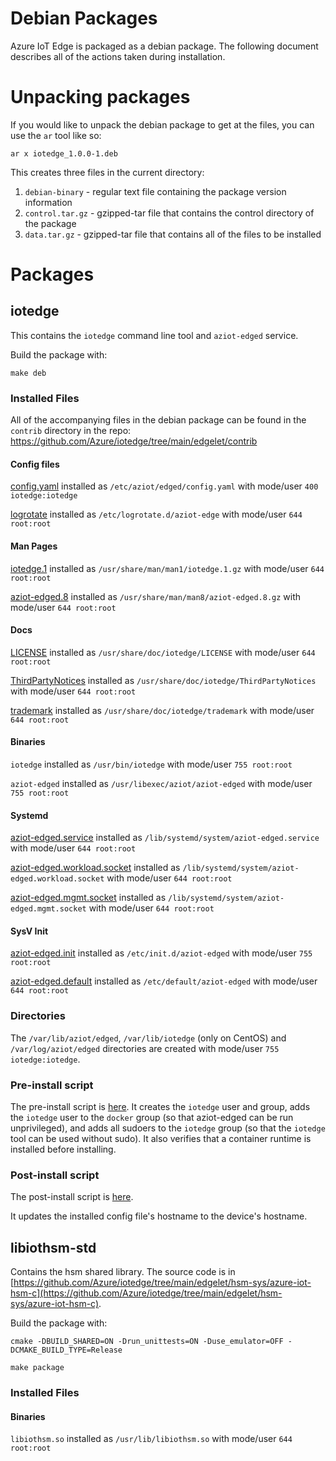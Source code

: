 # Debian Packages
Azure IoT Edge is packaged as a debian package. The following document describes
all of the actions taken during installation.

# Unpacking packages
If you would like to unpack the debian package to get at the files, you can use
the `ar` tool like so:

```
ar x iotedge_1.0.0-1.deb
```

This creates three files in the current directory:

1. `debian-binary` - regular text file containing the package version information
2. `control.tar.gz` - gzipped-tar file that contains the control directory of the package
3. `data.tar.gz` - gzipped-tar file that contains all of the files to be installed

# Packages

## iotedge
This contains the `iotedge` command line tool and `aziot-edged` service.

Build the package with:
```
make deb
```

### Installed Files
All of the accompanying files in the debian package can be found in the `contrib` directory in the repo: https://github.com/Azure/iotedge/tree/main/edgelet/contrib

#### Config files
[config.yaml](https://github.com/Azure/iotedge/blob/main/edgelet/contrib/config/linux/debian/config.yaml) installed as `/etc/aziot/edged/config.yaml` with mode/user `400 iotedge:iotedge`

[logrotate](https://github.com/Azure/iotedge/blob/main/edgelet/contrib/config/linux/logrotate) installed as `/etc/logrotate.d/aziot-edge` with mode/user `644 root:root`

#### Man Pages
[iotedge.1](https://github.com/Azure/iotedge/blob/main/edgelet/contrib/man/man1/iotedge.1) installed as `/usr/share/man/man1/iotedge.1.gz` with mode/user `644 root:root`

[aziot-edged.8](https://github.com/Azure/iotedge/blob/main/edgelet/contrib/man/man8/aziot-edged.8) installed as `/usr/share/man/man8/aziot-edged.8.gz` with mode/user `644 root:root`

#### Docs

[LICENSE](https://github.com/Azure/iotedge/blob/main/edgelet/contrib/docs/LICENSE) installed as `/usr/share/doc/iotedge/LICENSE` with mode/user `644 root:root`

[ThirdPartyNotices](https://github.com/Azure/iotedge/blob/main/edgelet/contrib/docs/ThirdPartyNotices) installed as `/usr/share/doc/iotedge/ThirdPartyNotices` with mode/user `644 root:root`

[trademark](https://github.com/Azure/iotedge/blob/main/edgelet/contrib/docs/trademark) installed as `/usr/share/doc/iotedge/trademark` with mode/user `644 root:root`

#### Binaries
`iotedge` installed as `/usr/bin/iotedge` with mode/user `755 root:root`

`aziot-edged` installed as `/usr/libexec/aziot/aziot-edged` with mode/user `755 root:root`

#### Systemd

[aziot-edged.service](https://github.com/Azure/iotedge/blob/main/edgelet/contrib/systemd/debian/aziot-edged.service) installed as `/lib/systemd/system/aziot-edged.service` with mode/user `644 root:root`

[aziot-edged.workload.socket](https://github.com/Azure/iotedge/blob/main/edgelet/contrib/systemd/debian/aziot-edged.workload.socket) installed as `/lib/systemd/system/aziot-edged.workload.socket` with mode/user `644 root:root`

[aziot-edged.mgmt.socket](https://github.com/Azure/iotedge/blob/main/edgelet/contrib/systemd/debian/aziot-edged.mgmt.socket) installed as `/lib/systemd/system/aziot-edged.mgmt.socket` with mode/user `644 root:root`

#### SysV Init

[aziot-edged.init](https://github.com/Azure/iotedge/blob/main/edgelet/contrib/debian/aziot-edged.init) installed as `/etc/init.d/aziot-edged` with mode/user `755 root:root`

[aziot-edged.default](https://github.com/Azure/iotedge/blob/main/edgelet/contrib/debian/aziot-edged.default) installed as `/etc/default/aziot-edged` with mode/user `644 root:root`

### Directories

The `/var/lib/aziot/edged`, `/var/lib/iotedge` (only on CentOS) and `/var/log/aziot/edged` directories are created with mode/user `755 iotedge:iotedge`.

### Pre-install script
The pre-install script is [here](https://github.com/Azure/iotedge/blob/main/edgelet/contrib/debian/preinst).
It creates the `iotedge` user and group, adds the `iotedge` user to the
`docker` group (so that aziot-edged can be run unprivileged), and adds all sudoers
to the `iotedge` group (so that the `iotedge` tool can be used without sudo).
It also verifies that a container runtime is installed before installing.

### Post-install script
The post-install script is [here](https://github.com/Azure/iotedge/blob/main/edgelet/contrib/debian/postinst).

It updates the installed config file's hostname to the device's hostname.

## libiothsm-std

Contains the hsm shared library. The source code is in [https://github.com/Azure/iotedge/tree/main/edgelet/hsm-sys/azure-iot-hsm-c](https://github.com/Azure/iotedge/tree/main/edgelet/hsm-sys/azure-iot-hsm-c).

Build the package with:

```
cmake -DBUILD_SHARED=ON -Drun_unittests=ON -Duse_emulator=OFF -DCMAKE_BUILD_TYPE=Release

make package
```

### Installed Files

#### Binaries
`libiothsm.so` installed as `/usr/lib/libiothsm.so` with mode/user `644 root:root`
